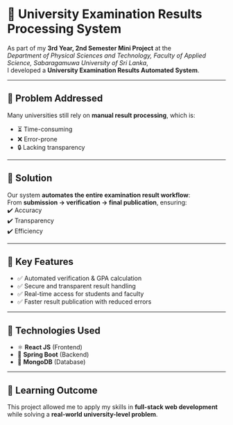 # 🚀 University Examination Results Processing System

As part of my **3rd Year, 2nd Semester Mini Project** at the  
*Department of Physical Sciences and Technology, Faculty of Applied Science, Sabaragamuwa University of Sri Lanka*,  
I developed a **University Examination Results Automated System**.

---

## 🔹 Problem Addressed
Many universities still rely on **manual result processing**, which is:
- ⏳ Time-consuming  
- ❌ Error-prone  
- 🔒 Lacking transparency  

---

## 🔹 Solution
Our system **automates the entire examination result workflow**:  
From **submission → verification → final publication**, ensuring:  
✔️ Accuracy  
✔️ Transparency  
✔️ Efficiency  

---

## 🔹 Key Features
- ✅ Automated verification & GPA calculation  
- ✅ Secure and transparent result handling  
- ✅ Real-time access for students and faculty  
- ✅ Faster result publication with reduced errors  

---

## 🔹 Technologies Used
- ⚛️ **React JS** (Frontend)  
- 🌱 **Spring Boot** (Backend)  
- 🍃 **MongoDB** (Database)  

---

## 📌 Learning Outcome
This project allowed me to apply my skills in **full-stack web development** while solving a **real-world university-level problem**.
